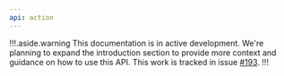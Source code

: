 ```yaml
---
api: action
---
```


!!!.aside.warning
This documentation is in active development.
We're planning to expand the introduction section to provide more context and
guidance on how to use this API.  This work is tracked in issue
[#193](https://github.com/GoogleChrome/developer.chrome.com/issues/193).
!!!
